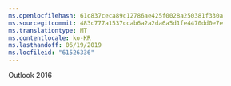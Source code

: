 ```yaml
---
ms.openlocfilehash: 61c837ceca89c12786ae425f0028a250381f330a
ms.sourcegitcommit: 483c777a1537ccab6a2a2da6a5d1fe4470dd0e7e
ms.translationtype: MT
ms.contentlocale: ko-KR
ms.lasthandoff: 06/19/2019
ms.locfileid: "61526336"
---
```

Outlook 2016